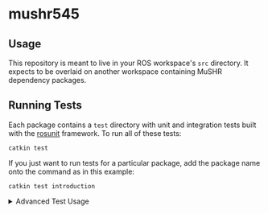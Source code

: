 # mushr545

## Usage

This repository is meant to live in your ROS workspace's `src` directory. It expects to be overlaid on another workspace containing MuSHR dependency packages.

## Running Tests

Each package contains a `test` directory with unit and integration tests built with the [rosunit](https://wiki.ros.org/rosunit) framework. To run all of these tests:

    catkin test

If you just want to run tests for a particular package, add the package name onto the command as in this example:

    catkin test introduction

<details>
<summary>Advanced Test Usage</summary>

`catkin test` provides a summary view of all test results. You may need to see more detailed logs if you are, for instance, diagnosing why test isn't being run. To run tests for a package and see more log output:

    roscd introduction; catkin run_tests --no-deps --this

It is possible to run tests by individual file. The command differs by the types of tests; for tests that use ROS (they start a node, usually to publish or subscribe to topics from the code under test), use `rostest` to run the launch file for the test:

    rostest introduction pose_listener.test --text

For plain Python unit tests, simply run the file:

    python3 $(rospack find introduction)/test/norms.py

</details>
